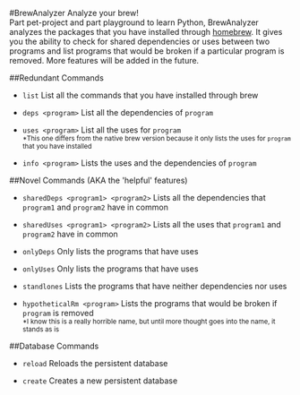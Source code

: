 #BrewAnalyzer
Analyze your brew!  
Part pet-project and part playground to learn Python, BrewAnalyzer analyzes the
packages that you have installed through
[homebrew](https://github.com/mxcl/homebrew). It gives you the ability to check
for shared dependencies or uses between two programs and list programs that
would be broken if a particular program is removed. More features will be
added in the future.

##Redundant Commands
* `list`
List all the commands that you have installed through brew

* `deps <program>`
List all the dependencies of `program`

* `uses <program>`
List all the uses for `program`  
<sub>*This one differs from the native brew version because it only lists the
uses for `program` that you have installed

* `info <program>`
Lists the uses and the dependencies of `program`

##Novel Commands (AKA the 'helpful' features)
* `sharedDeps <program1> <program2>`
Lists all the dependencies that `program1` and `program2` have in common

* `sharedUses <program1> <program2>`
Lists all the uses that `program1` and `program2` have in common

* `onlyDeps`
Only lists the programs that have uses

* `onlyUses`
Only lists the programs that have uses

* `standlones`
Lists the programs that have neither dependencies nor uses

* `hypotheticalRm <program>`
Lists the programs that would be broken if `program` is removed  
<sub>*I know this is a really horrible name, but until more thought goes into
the name, it stands as is

##Database Commands
* `reload`
Reloads the persistent database

* `create`
Creates a new persistent database
